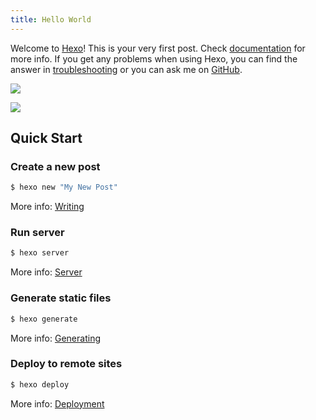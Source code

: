 ```yaml
---
title: Hello World
---
```

Welcome to [Hexo](https://hexo.io/)! This is your very first post. Check [documentation](https://hexo.io/docs/) for more info. If you get any problems when using Hexo, you can find the answer in [troubleshooting](https://hexo.io/docs/troubleshooting.html) or you can ask me on [GitHub](https://github.com/hexojs/hexo/issues).

<!-- 
  如果你的网站部署到的域名是根目录,则 /images/图片文件.后缀名
  如果是子目录,则这里写/hexo-blog/images/图片名称.后缀名
 -->

![](http://ww1.sinaimg.cn/large/006DnxC4gy1gfbsv63cwcj316t16wac6.jpg)

![](/hexo-blog/images/timg16.jpg)

## Quick Start

### Create a new post

``` bash
$ hexo new "My New Post"
```

More info: [Writing](https://hexo.io/docs/writing.html)

### Run server

``` bash
$ hexo server
```

More info: [Server](https://hexo.io/docs/server.html)

### Generate static files

``` bash
$ hexo generate
```

More info: [Generating](https://hexo.io/docs/generating.html)

### Deploy to remote sites

``` bash
$ hexo deploy
```

More info: [Deployment](https://hexo.io/docs/one-command-deployment.html)

